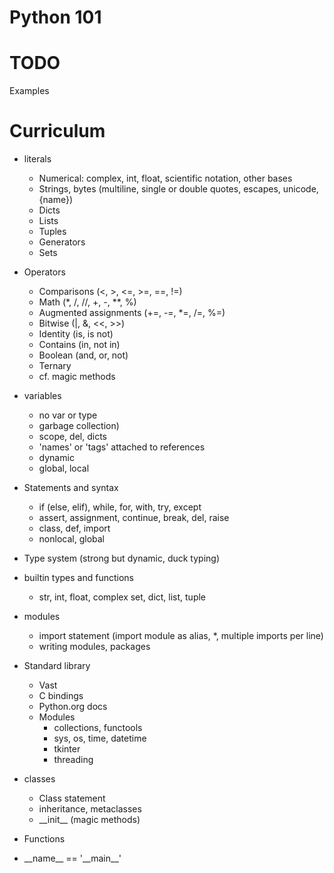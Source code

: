 Python 101
==========

# TODO
Examples

# Curriculum
* literals
  + Numerical: complex, int, float, scientific notation, other bases
  + Strings, bytes (multiline, single or double quotes, escapes, unicode, {name})
  + Dicts
  + Lists
  + Tuples
  + Generators
  + Sets


* Operators
  + Comparisons (<, >, <=, >=, ==, !=)
  + Math (*, /, //, +, -, \*\*, %)
  + Augmented assignments (+=, -=, *=, /=, %=)
  + Bitwise (|, &, <<, >>)
  + Identity (is, is not)
  + Contains (in, not in)
  + Boolean (and, or, not)
  + Ternary
  + cf. magic methods


* variables
  + no var or type
  + garbage collection)
  + scope, del, dicts
  + 'names' or 'tags' attached to references
  + dynamic
  + global, local


* Statements and syntax
  + if (else, elif), while, for, with, try, except
  + assert, assignment, continue, break, del, raise
  + class, def, import
  + nonlocal, global


* Type system (strong but dynamic, duck typing)


* builtin types and functions
  + str, int, float, complex set, dict, list, tuple


* modules
  + import statement (import module as alias, *, multiple imports per line)
  + writing modules, packages


* Standard library
  + Vast
  + C bindings
  + Python.org docs
  + Modules
    + collections, functools
    + sys, os, time, datetime
    + tkinter
    + threading


* classes
  + Class statement
  + inheritance, metaclasses
  + \_\_init\_\_ (magic methods)


* Functions


* \_\_name\_\_ == '\_\_main\_\_'
